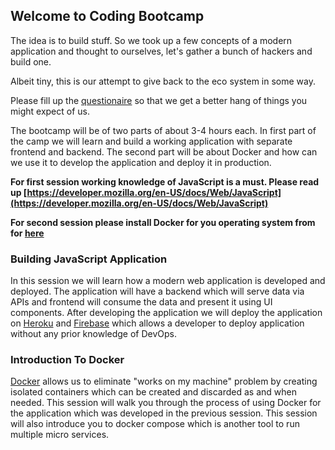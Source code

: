 ## Welcome to Coding Bootcamp
The idea is to build stuff. So we took up a few concepts of a modern application and thought to ourselves, let's gather a bunch of hackers and build one.

Albeit tiny, this is our attempt to give back to the eco system in some way. 

Please fill up the [questionaire](https://goo.gl/forms/l6XTY2CISpEx2Vz02) so that we get a better hang of things you might expect of us.




The bootcamp will be of two parts of about 3-4 hours each. In first part of the camp we will learn and build a working application with separate frontend and backend. The second part will be about Docker and how can we use it to develop the application and deploy it in production.

**For first session working knowledge of JavaScript is a must. Please read up [https://developer.mozilla.org/en-US/docs/Web/JavaScript](https://developer.mozilla.org/en-US/docs/Web/JavaScript)**

**For second session please install Docker for you operating system from for [here](https://www.docker.com/)**


### Building JavaScript Application
In this session we will learn how a modern web application is developed and deployed. The application will have a backend which will serve data via APIs and frontend will consume the data and present it using UI components. After developing the application we will deploy the application on [Heroku](https://www.heroku.com/) and [Firebase](https://firebase.google.com/) which allows a developer to deploy application without any prior knowledge of DevOps.


### Introduction To Docker
[Docker](https://www.docker.com/) allows us to eliminate "works on my machine" problem by creating isolated containers which can be created and discarded as and when needed. This session will walk you through the process of using Docker for the application which was developed in the previous session. This session will also introduce you to docker compose which is another tool to run multiple micro services.
